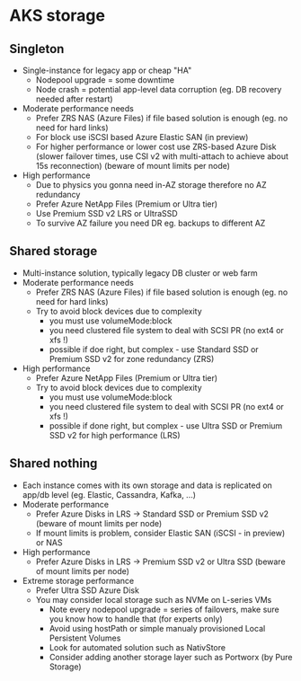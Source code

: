# AKS storage

## Singleton
- Single-instance for legacy app or cheap "HA"
  - Nodepool upgrade = some downtime
  - Node crash = potential app-level data corruption (eg. DB recovery needed after restart)
- Moderate performance needs
  - Prefer ZRS NAS (Azure Files) if file based solution is enough (eg. no need for hard links)
  - For block use iSCSI based Azure Elastic SAN (in preview)
  - For higher performance or lower cost use ZRS-based Azure Disk
    (slower failover times, use CSI v2 with multi-attach to achieve about 15s reconnection)
    (beware of mount limits per node)
- High performance
  - Due to physics you gonna need in-AZ storage therefore no AZ redundancy
  - Prefer Azure NetApp Files (Premium or Ultra tier)
  - Use Premium SSD v2 LRS or UltraSSD
  - To survive AZ failure you need DR eg. backups to different AZ

## Shared storage
- Multi-instance solution, typically legacy DB cluster or web farm
- Moderate performance needs
  - Prefer ZRS NAS (Azure Files) if file based solution is enough (eg. no need for hard links)
  - Try to avoid block devices due to complexity
    - you must use volumeMode:block
    - you need clustered file system to deal with SCSI PR (no ext4 or xfs !)
    - possible if doe right, but complex - use Standard SSD or Premium SSD v2 for zone redundancy (ZRS)
- High performance
  - Prefer Azure NetApp Files (Premium or Ultra tier)
  - Try to avoid block devices due to complexity
    - you must use volumeMode:block
    - you need clustered file system to deal with SCSI PR (no ext4 or xfs !)
    - possible if done right, but complex - use Ultra SSD or Premium SSD v2 for high performance (LRS)


## Shared nothing
- Each instance comes with its own storage and data is replicated on app/db level (eg. Elastic, Cassandra, Kafka, ...)
- Moderate performance
  - Prefer Azure Disks in LRS -> Standard SSD or Premium SSD v2
    (beware of mount limits per node)
  - If mount limits is problem, consider Elastic SAN (iSCSI - in preview) or NAS
- High performance
  - Prefer Azure Disks in LRS -> Premium SSD v2 or Ultra SSD
    (beware of mount limits per node)
- Extreme storage performance
  - Prefer Ultra SSD Azure Disk
  - You may consider local storage such as NVMe on L-series VMs
    - Note every nodepool upgrade = series of failovers, make sure you know how to handle that (for experts only)
    - Avoid using hostPath or simple manualy provisioned Local Persistent Volumes
    - Look for automated solution such as NativStore
    - Consider adding another storage layer such as Portworx (by Pure Storage)